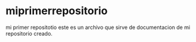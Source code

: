 # miprimerrepositorio
mi primer repositotio
este es un archivo que sirve de documentacion de mi repositorio creado.
